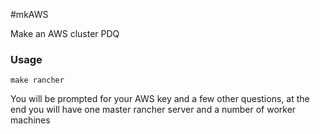 #mkAWS

Make an AWS cluster PDQ

### Usage

```
make rancher
```

You will be prompted for your AWS key and a few other questions, at the end you will have one master rancher server and a number of worker machines

